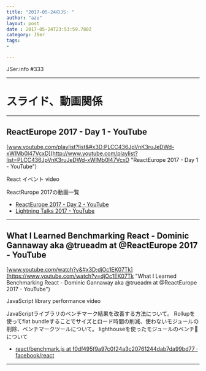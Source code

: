 ```yaml
---
title: "2017-05-24のJS: "
author: "azu"
layout: post
date : 2017-05-24T23:53:59.780Z
category: JSer
tags:
-

---
```


JSer.info #333

----

<h1 class="site-genre">スライド、動画関係</h1>

----

## ReactEurope 2017 - Day 1 - YouTube
[www.youtube.com/playlist?list&#x3D;PLCC436JpVnK3ruJeDWd-xWIMb0l47VcxD](http://www.youtube.com/playlist?list=PLCC436JpVnK3ruJeDWd-xWIMb0l47VcxD "ReactEurope 2017 - Day 1 - YouTube")
<p class="jser-tags jser-tag-icon"><span class="jser-tag">React</span> <span class="jser-tag">イベント</span> <span class="jser-tag">video</span></p>

ReactRurope 2017の動画一覧

- [ReactEurope 2017 - Day 2 - YouTube](https://www.youtube.com/playlist?list=PLCC436JpVnK3KpieWtxYN6aC2-exR_IxH "ReactEurope 2017 - Day 2 - YouTube")
- [Lightning Talks 2017 - YouTube](https://www.youtube.com/playlist?list=PLCC436JpVnK25dtw5NX7yNhzBa2lPwN05 "Lightning Talks 2017 - YouTube")

----

## What I Learned Benchmarking React - Dominic Gannaway aka @trueadm at @ReactEurope 2017 - YouTube
[www.youtube.com/watch?v&#x3D;djOc1EK07Tk](https://www.youtube.com/watch?v=djOc1EK07Tk "What I Learned Benchmarking React - Dominic Gannaway aka @trueadm at @ReactEurope 2017 - YouTube")
<p class="jser-tags jser-tag-icon"><span class="jser-tag">JavaScript</span> <span class="jser-tag">library</span> <span class="jser-tag">performance</span> <span class="jser-tag">video</span></p>

JavaScriptライブラリのベンチマーク結果を改善する方法について。
Rollupを使ってflat bundleすることでサイズとロード時間の削減、使わないモジュールの削除、ベンチマークツールについて。
lighthouseを使ったモジュールのベンチ📑について

- [react/benchmark.js at f0df495f9a97c0f24a3c20761244dab7da99bd77 · facebook/react](https://github.com/facebook/react/blob/f0df495f9a97c0f24a3c20761244dab7da99bd77/scripts/bench/benchmark.js "react/benchmark.js at f0df495f9a97c0f24a3c20761244dab7da99bd77 · facebook/react")

----
